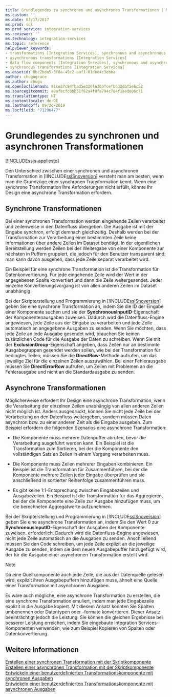 ```yaml
---
title: Grundlegendes zu synchronen und asynchronen Transformationen | Microsoft-Dokumentation
ms.custom: ''
ms.date: 03/17/2017
ms.prod: sql
ms.prod_service: integration-services
ms.reviewer: ''
ms.technology: integration-services
ms.topic: reference
helpviewer_keywords:
- transformations [Integration Services], synchronous and asynchronous
- asynchronous transformations [Integration Services]
- data flow components [Integration Services], synchronous and asynchronous
- synchronous transformations [Integration Services]
ms.assetid: 0bc2bda5-3f8a-49c2-aaf1-01dbe4c3ebba
author: chugugrace
ms.author: chugu
ms.openlocfilehash: 81ce27c94fbad5e326f636bfcefb633dbf5ebc52
ms.sourcegitcommit: e8af8cfc0bb51f62a4f0fa794c784f1aed006c71
ms.translationtype: HT
ms.contentlocale: de-DE
ms.lasthandoff: 09/26/2019
ms.locfileid: "71296477"
---
```

# <a name="understanding-synchronous-and-asynchronous-transformations"></a>Grundlegendes zu synchronen und asynchronen Transformationen

[!INCLUDE[ssis-appliesto](../includes/ssis-appliesto-ssvrpluslinux-asdb-asdw-xxx.md)]


  Den Unterschied zwischen einer synchronen und asynchronen Transformation in [!INCLUDE[ssISnoversion](../includes/ssisnoversion-md.md)] versteht man am besten, wenn man die Grundzüge einer synchronen Transformation kennt. Wenn eine synchrone Transformation Ihre Anforderungen nicht erfüllt, könnte Ihr Design eine asynchrone Transformation erfordern.  
  
## <a name="synchronous-transformations"></a>Synchrone Transformationen  
 Bei einer synchronen Transformation werden eingehende Zeilen verarbeitet und zeilenweise in den Datenfluss übergeben. Die Ausgabe ist mit der Eingabe synchron, erfolgt demnach gleichzeitig. Deshalb werden bei der Transformation zur Verarbeitung einer bestimmten Zeile keine Informationen über andere Zeilen im Dataset benötigt. In der eigentlichen Bereitstellung werden Zeilen bei der Weitergabe von einer Komponente zur nächsten in Puffern gruppiert, die jedoch für den Benutzer transparent sind; man kann davon ausgehen, dass jede Zeile separat verarbeitet wird.  
  
 Ein Beispiel für eine synchrone Transformation ist die Transformation für Datenkonvertierung. Für jede eingehende Zeile wird der Wert in der angegebenen Spalte konvertiert und dann die Zeile weitergesendet. Jeder einzelne Konvertierungsvorgang ist von allen anderen Zeilen im Dataset unabhängig.  
  
 Bei der Skripterstellung und Programmierung in [!INCLUDE[ssISnoversion](../includes/ssisnoversion-md.md)] geben Sie eine synchrone Transformation an, indem Sie die ID der Eingabe einer Komponente suchen und sie der **SynchronousInputID**-Eigenschaft der Komponentenausgaben zuweisen. Dadurch wird die Datenfluss-Engine angewiesen, jede Zeile aus der Eingabe zu verarbeiten und jede Zeile automatisch an angegebene Ausgaben zu senden. Wenn Sie möchten, dass jede Zeile an jede Ausgabe gesendet wird, brauchen Sie keinen zusätzlichen Code für die Ausgabe der Daten zu schreiben. Wenn Sie mit der **ExclusionGroup**-Eigenschaft angeben, dass Zeilen nur an bestimmte Ausgabegruppen gesendet werden sollen, wie bei der Transformation für bedingtes Teilen, müssen Sie die **DirectRow**-Methode aufrufen, um das jeweilige Ziel für die einzelnen Zeilen auszuwählen. Bei einer Fehlerausgabe müssen Sie **DirectErrorRow** aufrufen, um Zeilen mit Problemen an die Fehlerausgabe und nicht an die Standardausgabe zu senden.  
  
## <a name="asynchronous-transformations"></a>Asynchrone Transformationen  
 Möglicherweise erfordert Ihr Design eine asynchrone Transformation, wenn die Verarbeitung der einzelnen Zeilen unabhängig von allen anderen Zeilen nicht möglich ist. Anders ausgedrückt, können Sie nicht jede Zeile bei der Verarbeitung an den Datenfluss weitergeben, sondern müssen Daten asynchron bzw. zu einer anderen Zeit als die Eingabe ausgeben. Zum Beispiel erfordern die folgenden Szenarios eine asynchrone Transformation:  
  
-   Die Komponente muss mehrere Datenpuffer abrufen, bevor die Verarbeitung ausgeführt werden kann. Ein Beispiel ist die Transformation zum Sortieren, bei der die Komponente den vollständigen Satz an Zeilen in einem Vorgang verarbeiten muss.  
  
-   Die Komponente muss Zeilen mehrerer Eingaben kombinieren. Ein Beispiel ist die Transformation für Zusammenführen, bei der die Komponente mehrere Zeilen jeder Eingabe überprüfen und sie anschließend in sortierter Reihenfolge zusammenführen muss.  
  
-   Es gibt keine 1:1-Entsprechung zwischen Eingabezeilen und Ausgabezeilen. Ein Beispiel ist die Transformation für das Aggregieren, bei der die Komponente eine Zeile zur Ausgabe hinzufügen muss, um die berechneten Aggregatwerte aufzunehmen.  
  
 Bei der Skripterstellung und Programmierung in [!INCLUDE[ssISnoversion](../includes/ssisnoversion-md.md)] geben Sie eine asynchrone Transformation an, indem Sie den Wert 0 zur **SynchronousInputID**-Eigenschaft der Ausgaben der Komponente zuweisen. erforderlich. Dadurch wird die Datenfluss-Engine angewiesen, nicht jede Zeile automatisch an die Ausgaben zu senden. Anschließend müssen Sie den Code schreiben, um jede Zeile explizit an die jeweilige Ausgabe zu senden, indem sie dem neuen Ausgabepuffer hinzugefügt wird, der für die Ausgabe einer asynchronen Transformation erstellt wird.  
  
> [!NOTE]  
>  Da eine Quellkomponente auch jede Zeile, die aus der Datenquelle gelesen wird, explizit ihren Ausgabepuffern hinzufügen muss, ähnelt eine Quelle einer Transformation mit asynchronen Ausgaben.  
  
 Es wäre auch mögliche, eine asynchrone Transformation zu erstellen, die eine synchrone Transformation emuliert, indem man jede Eingabezeile explizit in die Ausgabe kopiert. Mit diesem Ansatz könnten Sie Spalten umbenennen oder Datentypen oder -formate konvertieren. Dieser Ansatz beeinträchtigt jedoch die Leistung. Sie können die gleichen Ergebnisse bei besserer Leistung erreichen, indem Sie eingebaute Integration Services-Komponenten verwenden, wie zum Beispiel Kopieren von Spalten oder Datenkonvertierung.  
  
## <a name="see-also"></a>Weitere Informationen  
 [Erstellen einer synchronen Transformation mit der Skriptkomponente](../integration-services/extending-packages-scripting-data-flow-script-component-types/creating-a-synchronous-transformation-with-the-script-component.md)   
 [Erstellen einer asynchronen Transformation mit der Skriptkomponente](../integration-services/extending-packages-scripting-data-flow-script-component-types/creating-an-asynchronous-transformation-with-the-script-component.md)   
 [Entwickeln einer benutzerdefinierten Transformationskomponente mit synchronen Ausgaben](../integration-services/extending-packages-custom-objects-data-flow-types/developing-a-custom-transformation-component-with-synchronous-outputs.md)   
 [Entwickeln einer benutzerdefinierten Transformationskomponente mit asynchronen Ausgaben](../integration-services/extending-packages-custom-objects-data-flow-types/developing-a-custom-transformation-component-with-asynchronous-outputs.md)  
  
  
